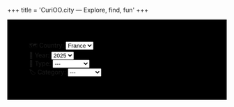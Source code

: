 +++
title = 'CuriOO.city — Explore, find, fun'
+++
<style>
.img:hover {opacity: 0.7;}

.modal {
  display: none;
  position: fixed;
  z-index: 100;
  padding-top: 100px;
  left: 0;
  top: 0;
  width: 100%; 
  height: 100%;
  overflow: auto;
  background-color: rgb(0,0,0);
  background-color: rgba(0,0,0,0.9);
}

.modal-content {
  margin: auto;
  display: block;
  width: 60%;
  max-width: 600px;
}

.modal-content {  
  -webkit-animation-name: zoom;
  -webkit-animation-duration: 0.6s;
  animation-name: zoom;
  animation-duration: 0.6s;
}

@-webkit-keyframes zoom {
  from {-webkit-transform:scale(0)} 
  to {-webkit-transform:scale(1)}
}

@keyframes zoom {
  from {transform:scale(0)} 
  to {transform:scale(1)}
}

@media only screen and (max-width: 700px){
  .modal-content {
    width: 100%;
  }
}
</style>

<div class="row" style="background-color: black;padding:50px;">
<div class="container">
<div class="row mx-5">
    <div class="col mt-3">
        <label class="text-white fw-bold mb-3">🗺 Country: </label>
        <select class="form-select" name="country" id="country-select">
            <option value="fr">France</option>
        </select>
    </div>
    <div class="col-3 mt-3">
        <label class="text-white fw-bold mb-3">📅 Year: </label>
        <select class="form-select" name="year" id="year-select">
            <option value="2025">2025</option>
        </select>
    </div>
    <div class="col-3 mt-3">
        <label class="text-white fw-bold mb-3">🧾 Type: </label>
        <select class="form-select" name="type" id="type-select">
            <option value="0">---</option>
            <option value="1">Nature</option>
            <option value="2">Monument</option>
            <option value="3">Culte</option>
            <option value="4">Event</option>
            <option value="5">Location</option>
        </select>
    </div>
    <div class="col-3 mt-3">
        <label class="text-white fw-bold mb-3">🏷 Category: </label>
        <select class="form-select" name="category" id="category-select">
            <option value="0">---</option>
            <option value="1">Place</option>
            <option value="2">Mountain</option>
            <option value="3">Castle</option>           
            <option value="4">Beach</option> 
            <option value="5">Forest</option> 
            <option value="6">Museum</option>
            <option value="7">Park</option>
        </select>
    </div>
</div>
</div>
</div>

<div id="myModal" class="modal" style="height: 100%;" onclick="modal.style.display='none'">
  <img class="modal-content" id="modal-image">
</div>

<script>
var modal = document.getElementById("myModal");
var modalImg = document.getElementById("modal-image");

    let row = '<div class="container mt-3 mb-5"><div class="row">';
    for (i = 1 ; i < 37 ; i++) {
        row += '<div class="col-3"><img class="img" id="card' + i + '" src="/images/cards/' + i + '-min.png" width="100%" style="padding-top: 25px;" onclick="modalImg.src = this.src; modal.style.display = \'block\';"/></div>';
    }
    row += '</div></div>';
    document.write(row);
</script>
</div>